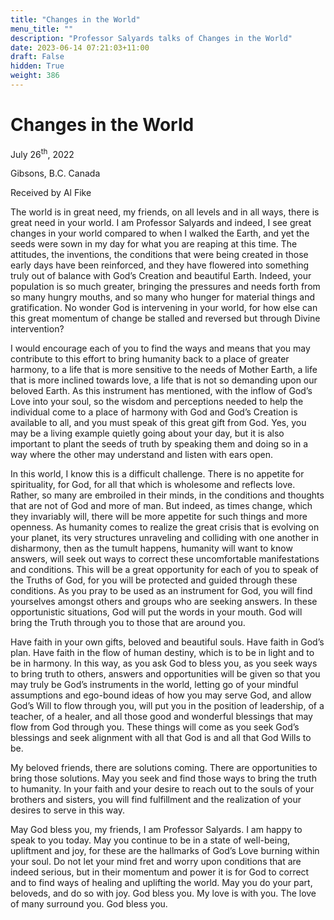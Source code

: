 ```yaml
---
title: "Changes in the World"
menu_title: ""
description: "Professor Salyards talks of Changes in the World"
date: 2023-06-14 07:21:03+11:00
draft: False
hidden: True
weight: 386
---
```

# Changes in the World

July 26<sup>th</sup>, 2022

Gibsons, B.C. Canada

Received by Al Fike   


The world is in great need, my friends, on all levels and in all ways, there is great need in your world. I am Professor Salyards and indeed, I see great changes in your world compared to when I walked the Earth, and yet the seeds were sown in my day for what you are reaping at this time. The attitudes, the inventions, the conditions that were being created in those early days have been reinforced, and they have flowered into something truly out of balance with God’s Creation and beautiful Earth. Indeed, your population is so much greater, bringing the pressures and needs forth from so many hungry mouths, and so many who hunger for material things and gratification. No wonder God is intervening in your world, for how else can this great momentum of change be stalled and reversed but through Divine intervention?

I would encourage each of you to find the ways and means that you may contribute to this effort to bring humanity back to a place of greater harmony, to a life that is more sensitive to the needs of Mother Earth, a life that is more inclined towards love, a life that is not so demanding upon our beloved Earth. As this instrument has mentioned, with the inflow of God’s Love into your soul, so the wisdom and perceptions needed to help the individual come to a place of harmony with God and God’s Creation is available to all, and you must speak of this great gift from God. Yes, you may be a living example quietly going about your day, but it is also important to plant the seeds of truth by speaking them and doing so in a way where the other may understand and listen with ears open.

In this world, I know this is a difficult challenge. There is no appetite for spirituality, for God, for all that which is wholesome and reflects love. Rather, so many are embroiled in their minds, in the conditions and thoughts that are not of God and more of man. But indeed, as times change, which they invariably will, there will be more appetite for such things and more openness. As humanity comes to realize the great crisis that is evolving on your planet, its very structures unraveling and colliding with one another in disharmony, then as the tumult happens, humanity will want to know answers, will seek out ways to correct these uncomfortable manifestations and conditions.
This will be a great opportunity for each of you to speak of the Truths of God, for you will be protected and guided through these conditions. As you pray to be used as an instrument for God, you will find yourselves amongst others and groups who are seeking answers. In these opportunistic situations, God will put the words in your mouth. God will bring the Truth through you to those that are around you.

Have faith in your own gifts, beloved and beautiful souls. Have faith in God’s plan. Have faith in the flow of human destiny, which is to be in light and to be in harmony. In this way, as you ask God to bless you, as you seek ways to bring truth to others, answers and opportunities will be given so that you may truly be God’s instruments in the world, letting go of your mindful assumptions and ego-bound ideas of how you may serve God, and allow God’s Will to flow through you, will put you in the position of leadership, of a teacher, of a healer, and all those good and wonderful blessings that may flow from God through you. These things will come as you seek God’s blessings and seek alignment with all that God is and all that God Wills to be.

My beloved friends, there are solutions coming. There are opportunities to bring those solutions. May you seek and find those ways to bring the truth to humanity. In your faith and your desire to reach out to the souls of your brothers and sisters, you will find fulfillment and the realization of your desires to serve in this way.

May God bless you, my friends, I am Professor Salyards. I am happy to speak to you today. May you continue to be in a state of well-being, upliftment and joy, for these are the hallmarks of God’s Love burning within your soul. Do not let your mind fret and worry upon conditions that are indeed serious, but in their momentum and power it is for God to correct and to find ways of healing and uplifting the world. May you do your part, beloveds, and do so with joy. God bless you. My love is with you. The love of many surround you. God bless you. 
